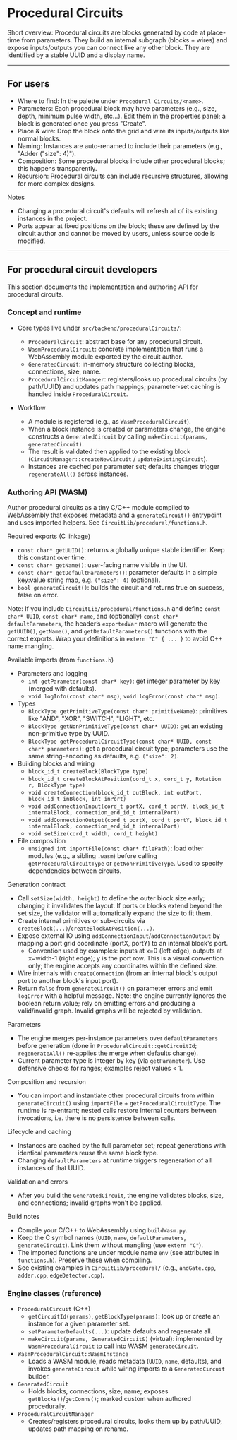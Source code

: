 # Procedural Circuits

Short overview: Procedural circuits are blocks generated by code at place-time from parameters. They build an internal subgraph (blocks + wires) and expose inputs/outputs you can connect like any other block. They are identified by a stable UUID and a display name.

---

## For users

- Where to find: In the palette under `Procedural Circuits/<name>`.
- Parameters: Each procedural block may have parameters (e.g., size, depth, minimum pulse width, etc...). Edit them in the properties panel; a block is generated once you press "Create".
- Place & wire: Drop the block onto the grid and wire its inputs/outputs like normal blocks.
- Naming: Instances are auto-renamed to include their parameters (e.g., "Adder ("size": 4)").
- Composition: Some procedural blocks include other procedural blocks; this happens transparently.
- Recursion: Procedural circuits can include recursive structures, allowing for more complex designs.

Notes

- Changing a procedural circuit's defaults will refresh all of its existing instances in the project.
- Ports appear at fixed positions on the block; these are defined by the circuit author and cannot be moved by users, unless source code is modified.

---

## For procedural circuit developers

This section documents the implementation and authoring API for procedural circuits.

### Concept and runtime

- Core types live under `src/backend/proceduralCircuits/`:
  - `ProceduralCircuit`: abstract base for any procedural circuit.
  - `WasmProceduralCircuit`: concrete implementation that runs a WebAssembly module exported by the circuit author.
  - `GeneratedCircuit`: in-memory structure collecting blocks, connections, size, name.
  - `ProceduralCircuitManager`: registers/looks up procedural circuits (by path/UUID) and updates path mappings; parameter-set caching is handled inside `ProceduralCircuit`.

- Workflow
  - A module is registered (e.g., as `WasmProceduralCircuit`).
  - When a block instance is created or parameters change, the engine constructs a `GeneratedCircuit` by calling `makeCircuit(params, generatedCircuit)`.
  - The result is validated then applied to the existing block (`CircuitManager::createNewCircuit` / `updateExistingCircuit`).
  - Instances are cached per parameter set; defaults changes trigger `regenerateAll()` across instances.

### Authoring API (WASM)

Author procedural circuits as a tiny C/C++ module compiled to WebAssembly that exposes metadata and a `generateCircuit()` entrypoint and uses imported helpers. See `CircuitLib/procedural/functions.h`.

Required exports (C linkage)

- `const char* getUUID()`: returns a globally unique stable identifier. Keep this constant over time.
- `const char* getName()`: user-facing name visible in the UI.
- `const char* getDefaultParameters()`: parameter defaults in a simple key:value string map, e.g. `("size": 4)` (optional).
- `bool generateCircuit()`: builds the circuit and returns true on success, false on error.

Note: If you include `CircuitLib/procedural/functions.h` and define `const char* UUID`, `const char* name`, and (optionally) `const char* defaultParameters`, the header’s `exportedVar` macro will generate the `getUUID()`, `getName()`, and `getDefaultParameters()` functions with the correct exports. Wrap your definitions in `extern "C" { ... }` to avoid C++ name mangling.

Available imports (from `functions.h`)

- Parameters and logging
  - `int getParameter(const char* key)`: get integer parameter by key (merged with defaults).
  - `void logInfo(const char* msg)`, `void logError(const char* msg)`.
- Types
  - `BlockType getPrimitiveType(const char* primitiveName)`: primitives like "AND", "XOR", "SWITCH", "LIGHT", etc.
  - `BlockType getNonPrimitiveType(const char* UUID)`: get an existing non-primitive type by UUID.
  - `BlockType getProceduralCircuitType(const char* UUID, const char* parameters)`: get a procedural circuit type; parameters use the same string-encoding as defaults, e.g. `("size": 2)`.
- Building blocks and wiring
  - `block_id_t createBlock(BlockType type)`
  - `block_id_t createBlockAtPosition(cord_t x, cord_t y, Rotation r, BlockType type)`
  - `void createConnection(block_id_t outBlock, int outPort, block_id_t inBlock, int inPort)`
  - `void addConnectionInput(cord_t portX, cord_t portY, block_id_t internalBlock, connection_end_id_t internalPort)`
  - `void addConnectionOutput(cord_t portX, cord_t portY, block_id_t internalBlock, connection_end_id_t internalPort)`
  - `void setSize(cord_t width, cord_t height)`
- File composition
  - `unsigned int importFile(const char* filePath)`: load other modules (e.g., a sibling `.wasm`) before calling `getProceduralCircuitType` or `getNonPrimitiveType`. Used to specify dependencies between circuits.

Generation contract

- Call `setSize(width, height)` to define the outer block size early; changing it invalidates the layout. If ports or blocks extend beyond the set size, the validator will automatically expand the size to fit them.
- Create internal primitives or sub-circuits via `createBlock(...)`/`createBlockAtPosition(...)`.
- Expose external IO using `addConnectionInput`/`addConnectionOutput` by mapping a port grid coordinate (portX, portY) to an internal block's port.
  - Convention used by examples: inputs at x=0 (left edge), outputs at x=width-1 (right edge); y is the port row. This is a visual convention only; the engine accepts any coordinates within the defined size.
- Wire internals with `createConnection` (from an internal block's output port to another block's input port).
- Return `false` from `generateCircuit()` on parameter errors and emit `logError` with a helpful message. Note: the engine currently ignores the boolean return value; rely on emitting errors and producing a valid/invalid graph. Invalid graphs will be rejected by validation.

Parameters

- The engine merges per-instance parameters over `defaultParameters` before generation (done in `ProceduralCircuit::getCircuitId`; `regenerateAll()` re-applies the merge when defaults change).
- Current parameter type is integer by key (via `getParameter`). Use defensive checks for ranges; examples reject values < 1.

Composition and recursion

- You can import and instantiate other procedural circuits from within `generateCircuit()` using `importFile` + `getProceduralCircuitType`. The runtime is re-entrant; nested calls restore internal counters between invocations, i.e. there is no persistence between calls.

Lifecycle and caching

- Instances are cached by the full parameter set; repeat generations with identical parameters reuse the same block type.
- Changing `defaultParameters` at runtime triggers regeneration of all instances of that UUID.

Validation and errors

- After you build the `GeneratedCircuit`, the engine validates blocks, size, and connections; invalid graphs won't be applied.

Build notes

- Compile your C/C++ to WebAssembly using `buildWasm.py`.
- Keep the C symbol names (`UUID`, `name`, `defaultParameters`, `generateCircuit`). Link them without mangling (use `extern "C"`).
- The imported functions are under module name `env` (see attributes in `functions.h`). Preserve these when compiling.
- See existing examples in `CircuitLib/procedural/` (e.g., `andGate.cpp`, `adder.cpp`, `edgeDetector.cpp`).

### Engine classes (reference)

- `ProceduralCircuit` (C++)
  - `getCircuitId(params)`, `getBlockType(params)`: look up or create an instance for a given parameter set.
  - `setParameterDefaults(...)`: update defaults and regenerate all.
  - `makeCircuit(params, GeneratedCircuit&)` (virtual): implemented by `WasmProceduralCircuit` to call into WASM `generateCircuit`.
- `WasmProceduralCircuit::WasmInstance`
  - Loads a WASM module, reads metadata (`UUID`, `name`, defaults), and invokes `generateCircuit` while wiring imports to a `GeneratedCircuit` builder.
- `GeneratedCircuit`
  - Holds blocks, connections, size, name; exposes `getBlocks()`/`getConns()`; marked custom when authored procedurally.
- `ProceduralCircuitManager`
  - Creates/registers procedural circuits, looks them up by path/UUID, updates path mapping on rename.
